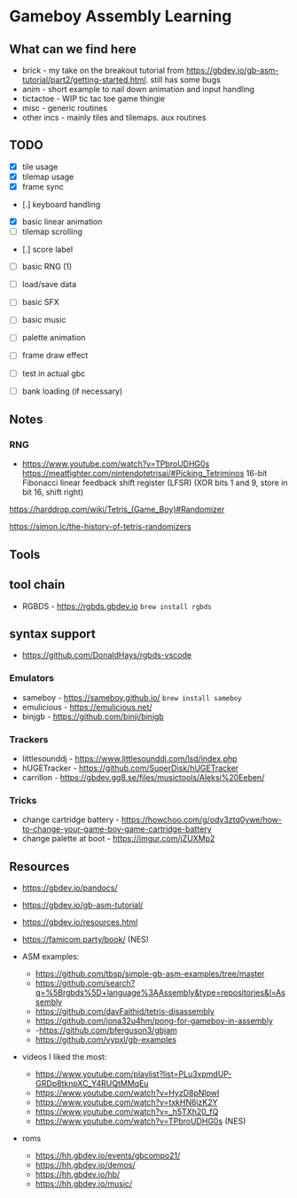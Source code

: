 # Gameboy Assembly Learning

## What can we find here

- brick - my take on the breakout tutorial from https://gbdev.io/gb-asm-tutorial/part2/getting-started.html. still has some bugs
- anim - short example to nail down animation and input handling
- tictactoe - WIP tic tac toe game thingie
- misc - generic routines
- other incs - mainly tiles and tilemaps. aux routines

## TODO

- [x] tile usage
- [x] tilemap usage
- [x] frame sync
- [.] keyboard handling
- [x] basic linear animation
- [ ] tilemap scrolling
- [.] score label
- [ ] basic RNG (1)
- [ ] load/save data
- [ ] basic SFX
- [ ] basic music
- [ ] palette animation
- [ ] frame draw effect
- [ ] test in actual gbc
- [ ] bank loading (if necessary)


## Notes

### RNG

- https://www.youtube.com/watch?v=TPbroUDHG0s
https://meatfighter.com/nintendotetrisai/#Picking_Tetriminos
16-bit Fibonacci linear feedback shift register (LFSR)
(XOR bits 1 and 9, store in bit 16, shift right)

https://harddrop.com/wiki/Tetris_(Game_Boy)#Randomizer

https://simon.lc/the-history-of-tetris-randomizers


## Tools

## tool chain

- RGBDS - https://rgbds.gbdev.io `brew install rgbds`

## syntax support

- https://github.com/DonaldHays/rgbds-vscode

### Emulators

- sameboy - https://sameboy.github.io/ `brew install sameboy`
- emulicious - https://emulicious.net/
- binjgb - https://github.com/binji/binjgb

### Trackers

- littlesounddj - https://www.littlesounddj.com/lsd/index.php
- hUGETracker - https://github.com/SuperDisk/hUGETracker
- carrillon - https://gbdev.gg8.se/files/musictools/Aleksi%20Eeben/

### Tricks

- change cartridge battery - https://howchoo.com/g/ody3ztq0ywe/how-to-change-your-game-boy-game-cartridge-battery
- change palette at boot - https://imgur.com/jZUXMp2


## Resources

- https://gbdev.io/pandocs/
- https://gbdev.io/gb-asm-tutorial/
- https://gbdev.io/resources.html
- https://famicom.party/book/ (NES)

- ASM examples:
    - https://github.com/tbsp/simple-gb-asm-examples/tree/master
    - https://github.com/search?q=%5Brgbds%5D+language%3AAssembly&type=repositories&l=Assembly
    - https://github.com/davFaithid/tetris-disassembly
    - https://github.com/jona32u4hm/pong-for-gameboy-in-assembly
    - -https://github.com/bferguson3/gbjam
    - https://github.com/vypxl/gb-examples

- videos I liked the most:
    - https://www.youtube.com/playlist?list=PLu3xpmdUP-GRDp8tknpXC_Y4RUQtMMqEu
    - https://www.youtube.com/watch?v=HyzD8pNlpwI
    - https://www.youtube.com/watch?v=txkHN6izK2Y
    - https://www.youtube.com/watch?v=_h5TXh20_fQ
    - https://www.youtube.com/watch?v=TPbroUDHG0s (NES)

- roms
    - https://hh.gbdev.io/events/gbcompo21/
    - https://hh.gbdev.io/demos/
    - https://hh.gbdev.io/hb/
    - https://hh.gbdev.io/music/
